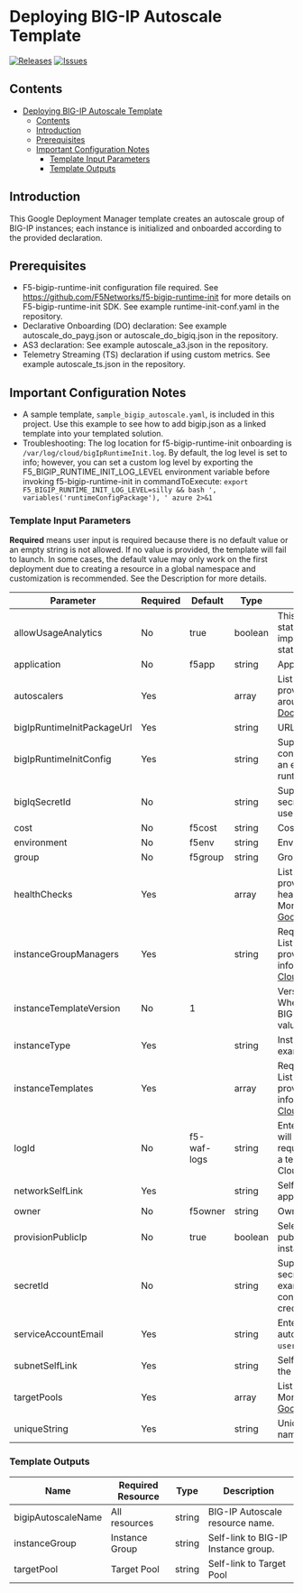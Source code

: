# Deploying BIG-IP Autoscale Template

[![Releases](https://img.shields.io/github/release/F5Networks/f5-google-gdm-templates-v2.svg)](https://github.com/F5Networks/f5-google-gdm-templates-v2/releases)
[![Issues](https://img.shields.io/github/issues/F5Networks/f5-google-gdm-templates-v2.svg)](https://github.com/F5Networks/f5-google-gdm-templates-v2/issues)

## Contents

- [Deploying BIG-IP Autoscale Template](#deploying-bigip-autoscale-template)
  - [Contents](#contents)
  - [Introduction](#introduction)
  - [Prerequisites](#prerequisites)
  - [Important Configuration Notes](#important-configuration-notes)
    - [Template Input Parameters](#template-input-parameters)
    - [Template Outputs](#template-outputs)

## Introduction

This Google Deployment Manager template creates an autoscale group of BIG-IP instances; each instance is initialized and onboarded according to the provided declaration. 

## Prerequisites

 - F5-bigip-runtime-init configuration file required. See https://github.com/F5Networks/f5-bigip-runtime-init for more details on F5-bigip-runtime-init SDK. See example runtime-init-conf.yaml in the repository.
 - Declarative Onboarding (DO) declaration: See example autoscale_do_payg.json or autoscale_do_bigiq.json in the repository.
 - AS3 declaration: See example autoscale_a3.json in the repository.
 - Telemetry Streaming (TS) declaration if using custom metrics. See example autoscale_ts.json in the repository.


## Important Configuration Notes

- A sample template, `sample_bigip_autoscale.yaml`, is included in this project. Use this example to see how to add bigip.json as a linked template into your templated solution.
- Troubleshooting: The log location for f5-bigip-runtime-init onboarding is ``/var/log/cloud/bigIpRuntimeInit.log``. By default, the log level is set to info; however, you can set a custom log level by exporting the F5_BIGIP_RUNTIME_INIT_LOG_LEVEL environment variable before invoking f5-bigip-runtime-init in commandToExecute: 
```export F5_BIGIP_RUNTIME_INIT_LOG_LEVEL=silly && bash ', variables('runtimeConfigPackage'), ' azure 2>&1```


### Template Input Parameters

**Required** means user input is required because there is no default value or an empty string is not allowed. If no value is provided, the template will fail to launch. In some cases, the default value may only work on the first deployment due to creating a resource in a global namespace and customization is recommended. See the Description for more details.

| Parameter | Required | Default | Type |  Description |
| --- | --- | --- | --- | --- |
| allowUsageAnalytics | No | true | boolean | This deployment can send anonymous statistics to F5 to help us determine how to improve our solutions. If you select **false** statistics are not sent. |
| application | No | f5app | string |Application label. |
| autoscalers | Yes |  | array | List of declaration of settings used for provisioning autoscalers. More information around REST APIs is on [Google Cloud Documentation](https://cloud.google.com/compute/docs/reference/rest/v1/autoscalers). |
| bigIpRuntimeInitPackageUrl | Yes |  | string | URL for BIG-IP Runtime Init package. | 
| bigIpRuntimeInitConfig | Yes |  | string | Supply a URL to the bigip-runtime-init configuration file in YAML or JSON format, or an escaped JSON string to use for f5-bigip-runtime-init configuration. |
| bigIqSecretId | No |  | string | Supply the of the Google secret manager secret containing the password for BIG-IQ used during BIG-IP licensing via BIG-IQ. |
| cost | No | f5cost | string | Cost Center label. |
| environment | No | f5env | string | Environment label. | 
| group | No | f5group | string | Group label. |
| healthChecks | Yes |  | array | List of declaration of settings used for provisioning HealthChecks which defines health checks used by other cloud resources. More information around REST APIs is on [Google Cloud Documentation](https://cloud.google.com/compute/docs/reference/rest/v1/healthChecks). |
| instanceGroupManagers | Yes |  | string | Required when provisioning autoscale group. List of declaration of settings used for provisioning instanceGroupManagers. More information around REST APIs is on [Google Cloud Documentation](https://cloud.google.com/compute/docs/reference/rest/v1/instanceGroupManagers). |
| instanceTemplateVersion | No | 1 |  | Version of the instance template to create. When updating deployment properties of the BIG-IP instances, you must provide a unique value for this parameter. |
| instanceType | Yes |  | string | Instance type assigned to the application. For example: `n1-standard-1`. | 
| instanceTemplates | Yes |  | array | Required when provisioning autoscale group. List of declaration of settings used for provisioning instanceTemplates. More information around REST APIs is on [Google Cloud Documentation](https://cloud.google.com/compute/docs/reference/rest/v1/instanceTemplates). |
| logId | No | f5-waf-logs | string | Enter the name of the Google Cloud log that will receive WAF events. This parameter is required if your bigipRuntimInitConfig contains a telemetry services configuration for Google Cloud logging. |
| networkSelfLink | Yes |  | string | Self Link of the network to use to deploy the application.  | 
| owner | No | f5owner | string | Owner label. |
| provisionPublicIp | No | true | boolean | Select true if you would like to provision a public IP address for accessing the BIG-IP instance(s). |
| secretId | No |  | string | Supply the of the Google secret manager secret to create READ permissions for. For example, if customizing your runtime-init config with an admin password, logging credential, etc. |
| serviceAccountEmail | Yes |  | string | Enter the Google service account to use for autoscale API calls. For example: `username@projectname.iam.serviceaccount.com`. |
| subnetSelfLink | Yes |  | string | Self Link of the subnetwork to use to deploy the application. | 
| targetPools | Yes |  | array | List of settings for provisioning target pools. More information around REST APIs is on [Google Cloud Documentation](https://cloud.google.com/compute/docs/reference/rest/v1/targetPools). |
| uniqueString | Yes |  | string | Unique String used when creating object names or Tags.|


### Template Outputs

| Name | Required Resource | Type | Description |
| --- | --- | --- | --- |
| bigipAutoscaleName |  All resources |  string | BIG-IP Autoscale resource name. |
| instanceGroup | Instance Group | string | Self-link to BIG-IP Instance group. |
| targetPool | Target Pool | string | Self-link to Target Pool |
